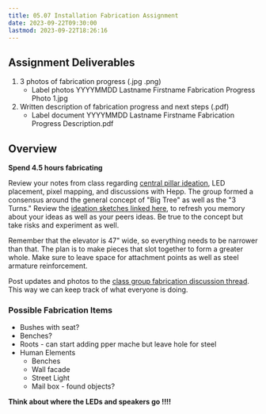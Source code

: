 ```yaml
---
title: 05.07 Installation Fabrication Assignment
date: 2023-09-22T09:30:00
lastmod: 2023-09-22T18:26:16
---
```


## Assignment Deliverables

1. 3 photos of fabrication progress (.jpg .png)
   - Label photos YYYYMMDD Lastname Firstname Fabrication Progress Photo 1.jpg
2. Written description of fabrication progress and next steps (.pdf)
   - Label document YYYYMMDD Lastname Firstname Fabrication Progress Description.pdf

## Overview

**Spend 4.5 hours fabricating**

Review your notes from class regarding [central pillar ideation](https://drive.google.com/drive/folders/1xP8o_I8yndh2bfj7vGLDQz9NyBYHJFDw), LED placement, pixel mapping, and discussions with Hepp. The group formed a consensus around the general concept of "Big Tree" as well as the "3 Turns." Review the [ideation sketches linked here](https://drive.google.com/drive/folders/1xP8o_I8yndh2bfj7vGLDQz9NyBYHJFDw), to refresh you memory about your ideas as well as your peers ideas. Be true to the concept but take risks and experiment as well.

Remember that the elevator is 47" wide, so everything needs to be narrower than that. The plan is to make pieces that slot together to form a greater whole. Make sure to leave space for attachment points as well as steel armature reinforcement.

Post updates and photos to the [class group fabrication discussion thread](https://cia.instructure.com/courses/719/discussion_topics/2156). This way we can keep track of what everyone is doing.

### Possible Fabrication Items

- Bushes with seat?
- Benches?
- Roots - can start adding pper mache but leave hole for steel
- Human Elements
  - Benches
  - Wall facade
  - Street Light
  - Mail box - found objects?

**Think about where the LEDs and speakers go !!!!**
